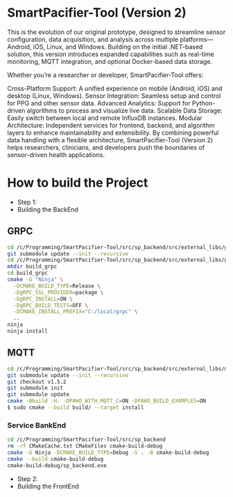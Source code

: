 # SmartPacifier-Tool (Version 2) 
This is the evolution of our original prototype, designed to streamline sensor configuration, data acquisition, and analysis across multiple platforms—Android, iOS, Linux, and Windows. Building on the initial .NET-based solution, this version introduces expanded capabilities such as real-time monitoring, MQTT integration, and optional Docker-based data storage.

Whether you’re a researcher or developer, SmartPacifier-Tool offers:

Cross-Platform Support: A unified experience on mobile (Android, iOS) and desktop (Linux, Windows).
Sensor Integration: Seamless setup and control for PPG and other sensor data.
Advanced Analytics: Support for Python-driven algorithms to process and visualize live data.
Scalable Data Storage: Easily switch between local and remote InfluxDB instances.
Modular Architecture: Independent services for frontend, backend, and algorithm layers to enhance maintainability and extensibility.
By combining powerful data handling with a flexible architecture, SmartPacifier-Tool (Version 2) helps researchers, clinicians, and developers push the boundaries of sensor-driven health applications.






# How to build the Project
- Step 1:
- Building the BackEnd

## GRPC
```bash
cd /c/Programming/SmartPacifier-Tool/src/sp_backend/src/external_libs/grpc
git submodule update --init --recursive
cd /c/Programming/SmartPacifier-Tool/src/sp_backend/src/external_libs/grpc
mkdir build_grpc
cd build_grpc
cmake -G "Ninja" \
  -DCMAKE_BUILD_TYPE=Release \
  -DgRPC_SSL_PROVIDER=package \
  -DgRPC_INSTALL=ON \
  -DgRPC_BUILD_TESTS=OFF \
  -DCMAKE_INSTALL_PREFIX="C:/local/grpc" \
  ..
ninja
ninja install
```


## MQTT

```bash
cd /c/Programming/SmartPacifier-Tool/src/sp_backend/src/external_libs/mqtt/paho.mqtt.cpp
git submodule update --init --recursive
git checkout v1.5.2
git submodule init
git submodule update
cmake -Bbuild -H. -DPAHO_WITH_MQTT_C=ON -DPAHO_BUILD_EXAMPLES=ON
$ sudo cmake --build build/ --target install
```

### Service BankEnd
```bash
cd /c/Programming/SmartPacifier-Tool/src/sp_backend
rm -rf CMakeCache.txt CMakeFiles cmake-build-debug
cmake -G Ninja -DCMAKE_BUILD_TYPE=Debug -S . -B cmake-build-debug
cmake --build cmake-build-debug
cmake-build-debug/sp_backend.exe
```



- Step 2:
- Building the FrontEnd
